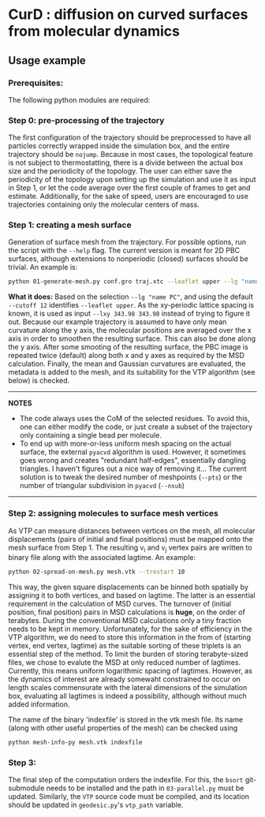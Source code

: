 # CurD : diffusion on curved surfaces from molecular dynamics

## Usage example

### Prerequisites:
The following python modules are required:

### Step 0: pre-processing of the trajectory
The first configuration of the trajectory should be preprocessed to have all
particles correctly wrapped inside the simulation box, and the entire trajectory
should be `nojump`. Because in most cases, the topological feature is not subject
to thermostatting, there is a divide between the actual box size and the periodicity
of the topology. The user can either save the periodicity of the topology upon setting
up the simulation and use it as input in Step 1, or let the code average over the first
couple of frames to get and estimate. Additionally, for the sake of speed, users are
encouraged to use trajectories containing only the molecular centers of mass.

### Step 1: creating a mesh surface
Generation of surface mesh from the trajectory. For possible options, run the script with
the `--help` flag. The current version is meant for 2D PBC surfaces, although extensions
to nonperiodic (closed) surfaces should be trivial. An example is:

```bash
python 01-generate-mesh.py conf.gro traj.xtc --leaflet upper --lg "name PC" --average X --output mesh.vtk --lxy 343.98 343.98
```
**What it does:** Based on the selection `--lg "name PC"`, and using the default `--cutoff 12` identifies `--leaflet upper`. As the
xy-periodic lattice spacing is known, it is used as input `--lxy 343.98 343.98` instead
of trying to figure it out. Because our example trajectory is assumed to have
only mean curvature along the y axis, the molecular positions are averaged over the x axis
in order to smoothen the resulting surface. This can also be done along the y axis. After
some smooting of the resulting surface, the PBC image is repeated twice (default) along both
x and y axes as required by the MSD calculation. Finally, the mean and Gaussian curvatures
are evaluated, the metadata is added to the mesh, and its suitability for the VTP algorithm
(see below) is checked.

---
**NOTES**

* The code always uses the CoM of the selected residues. To avoid this, one can either modify the code, or just create a subset of the trajectory
only containing a single bead per molecule.
* To end up with more-or-less uniform mesh spacing on the actual surface, the external `pyacvd` algorithm is used. However, it sometimes goes wrong
and creates "redundant half-edges", essentially dangling triangles. I haven't figures out a nice way of removing it... The current solution is to
tweak the desired number of meshpoints (`--pts`) or the number of triangular subdivision in `pyacvd` (`--nsub`)

---


### Step 2: assigning molecules to surface mesh vertices
As VTP can measure distances between vertices on the mesh, all molecular displacements (pairs of initial and final positions) must be mapped onto
the mesh surface from Step 1. The resulting v<sub>i</sub> and v<sub>j</sub> vertex pairs are written to binary file along with the associated lagtime. An example:
``` bash
python 02-spread-on-mesh.py mesh.vtk --trestart 10
```

This way, the given square displacements can be binned both spatially by assigning it to both vertices, and based on lagtime.
The latter is an essential requirement in the calculation of MSD curves. The turnover of (initial position, final position) pairs in  MSD calculations is **huge**, on the order of terabytes. During the conventional MSD calculations only a tiny fraction needs to be kept in memory. Unfortunately, for the sake of efficiency in the VTP algorithm, we do need to store this information in the from of (starting vertex, end vertex, lagtime) as the suitable sorting of these triplets is an essential step of the method. To limit the burden of storing terabyte-sized files, we chose to evalute the MSD at only reduced number of lagtimes. Currently, this means uniform logarithmic spacing of lagtimes. However, as the dynamics of interest are already somewaht constrained to occur on length scales commensurate with the lateral dimensions of the simulation box, evaluating all lagtimes is indeed a possibility, although without much added information.

The name of the binary 'indexfile' is stored in the vtk mesh file. Its name (along with other useful properties of the mesh) can be checked using
``` bash
python mesh-info-py mesh.vtk indexfile
```

### Step 3:
The final step of the computation orders the indexfile. For this, the `bsort` git-submodule needs to be installed and the path in `03-parallel.py` must be updated. Similarly, the `VTP` source code must be compiled, and its location should be updated in `geodesic.py`'s `vtp_path` variable.
